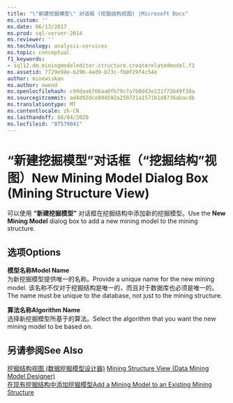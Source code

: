 ```yaml
---
title: "\"新建挖掘模型\" 对话框 (挖掘结构视图) |Microsoft Docs"
ms.custom: ''
ms.date: 06/13/2017
ms.prod: sql-server-2014
ms.reviewer: ''
ms.technology: analysis-services
ms.topic: conceptual
f1_keywords:
- sql12.dm.miningmodeleditor.structure.createrelatedmodel.f1
ms.assetid: 7729e98e-6296-4ad9-b73c-fb0f29f4c54e
author: minewiskan
ms.author: owend
ms.openlocfilehash: c99daa6766aa0fb79c7a7b0dd3e221f73b49f38a
ms.sourcegitcommit: ad4d92dce894592a259721a1571b1d8736abacdb
ms.translationtype: MT
ms.contentlocale: zh-CN
ms.lasthandoff: 08/04/2020
ms.locfileid: "87579841"
---
```

# <a name="new-mining-model-dialog-box-mining-structure-view"></a><span data-ttu-id="9611f-102">“新建挖掘模型”对话框（“挖掘结构”视图）</span><span class="sxs-lookup"><span data-stu-id="9611f-102">New Mining Model Dialog Box (Mining Structure View)</span></span>
  <span data-ttu-id="9611f-103">可以使用 **“新建挖掘模型”** 对话框在挖掘结构中添加新的挖掘模型。</span><span class="sxs-lookup"><span data-stu-id="9611f-103">Use the **New Mining Model** dialog box to add a new mining model to the mining structure.</span></span>  
  
## <a name="options"></a><span data-ttu-id="9611f-104">选项</span><span class="sxs-lookup"><span data-stu-id="9611f-104">Options</span></span>  
 <span data-ttu-id="9611f-105">**模型名称**</span><span class="sxs-lookup"><span data-stu-id="9611f-105">**Model Name**</span></span>  
 <span data-ttu-id="9611f-106">为新挖掘模型提供唯一的名称。</span><span class="sxs-lookup"><span data-stu-id="9611f-106">Provide a unique name for the new mining model.</span></span> <span data-ttu-id="9611f-107">该名称不仅对于挖掘结构是唯一的，而且对于数据库也必须是唯一的。</span><span class="sxs-lookup"><span data-stu-id="9611f-107">The name must be unique to the database, not just to the mining structure.</span></span>  
  
 <span data-ttu-id="9611f-108">**算法名称**</span><span class="sxs-lookup"><span data-stu-id="9611f-108">**Algorithm Name**</span></span>  
 <span data-ttu-id="9611f-109">选择新挖掘模型所基于的算法。</span><span class="sxs-lookup"><span data-stu-id="9611f-109">Select the algorithm that you want the new mining model to be based on.</span></span>  
  
## <a name="see-also"></a><span data-ttu-id="9611f-110">另请参阅</span><span class="sxs-lookup"><span data-stu-id="9611f-110">See Also</span></span>  
 <span data-ttu-id="9611f-111">[挖掘结构视图 &#40;数据挖掘模型设计器&#41;](mining-structure-view-data-mining-model-designer.md) </span><span class="sxs-lookup"><span data-stu-id="9611f-111">[Mining Structure View &#40;Data Mining Model Designer&#41;](mining-structure-view-data-mining-model-designer.md) </span></span>  
 [<span data-ttu-id="9611f-112">在现有挖掘结构中添加挖掘模型</span><span class="sxs-lookup"><span data-stu-id="9611f-112">Add a Mining Model to an Existing Mining Structure</span></span>](data-mining/add-a-mining-model-to-an-existing-mining-structure.md)  
  
  
